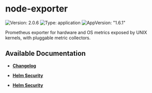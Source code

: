 # node-exporter

![Version: 2.0.6](https://img.shields.io/badge/Version-2.0.6-informational?style=flat-square) ![Type: application](https://img.shields.io/badge/Type-application-informational?style=flat-square) ![AppVersion: "1.6.1"](https://img.shields.io/badge/AppVersion-"1.6.1"-informational?style=flat-square)

Prometheus exporter for hardware and OS metrics exposed by UNIX kernels, with pluggable metric collectors.

## Available Documentation

- [**Changelog**](CHANGELOG)

- [**Helm Security**](container-security)

- [**Helm Security**](helm-security)

